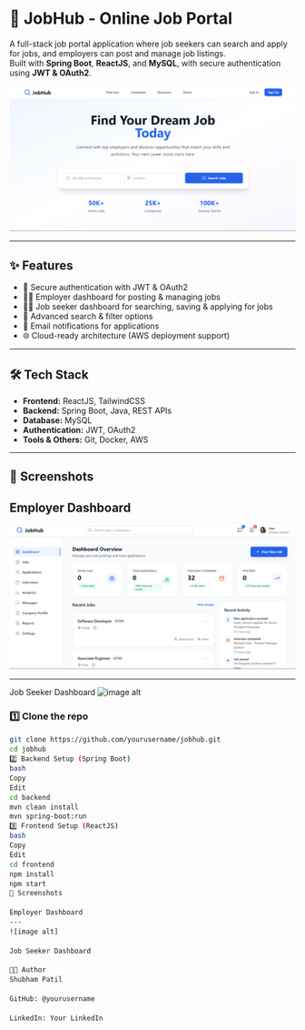 # 🚀 JobHub - Online Job Portal

A full-stack job portal application where job seekers can search and apply for jobs, and employers can post and manage job listings.  
Built with **Spring Boot**, **ReactJS**, and **MySQL**, with secure authentication using **JWT & OAuth2**.

![image alt](https://github.com/Shubhp07/JobHub/blob/6bcf54eccd5c14d5057c6b5d8a50f53d63400a8e/Screenshot%202025-08-19%20001515.png)

---

## ✨ Features
- 🔑 Secure authentication with JWT & OAuth2  
- 👨‍💼 Employer dashboard for posting & managing jobs  
- 👩‍💻 Job seeker dashboard for searching, saving & applying for jobs  
- 🔎 Advanced search & filter options  
- 📩 Email notifications for applications  
- 🌐 Cloud-ready architecture (AWS deployment support)  

---

## 🛠️ Tech Stack
- **Frontend:** ReactJS, TailwindCSS  
- **Backend:** Spring Boot, Java, REST APIs  
- **Database:** MySQL  
- **Authentication:** JWT, OAuth2  
- **Tools & Others:** Git, Docker, AWS  

---

## 📸 Screenshots
Employer Dashboard
---
![image alt](https://github.com/Shubhp07/JobHub/blob/3c94a0e7662d0464d25cc74d60d91633f64316c1/Screenshot%202025-08-19%20002614.png)

---
Job Seeker Dashboard
![image alt]()


### 1️⃣ Clone the repo
```bash
git clone https://github.com/yourusername/jobhub.git
cd jobhub
2️⃣ Backend Setup (Spring Boot)
bash
Copy
Edit
cd backend
mvn clean install
mvn spring-boot:run
3️⃣ Frontend Setup (ReactJS)
bash
Copy
Edit
cd frontend
npm install
npm start
📸 Screenshots

Employer Dashboard
---
![image alt]

Job Seeker Dashboard

👨‍💻 Author
Shubham Patil

GitHub: @yourusername

LinkedIn: Your LinkedIn

